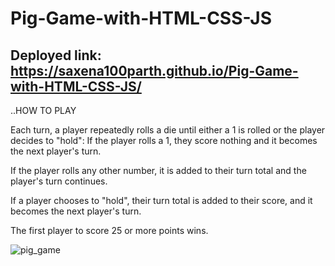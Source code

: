 # Pig-Game-with-HTML-CSS-JS

## Deployed link: https://saxena100parth.github.io/Pig-Game-with-HTML-CSS-JS/

..HOW TO PLAY

Each turn, a player repeatedly rolls a die until either a 1 is rolled or the player decides to "hold":
If the player rolls a 1, they score nothing and it becomes the next player's turn.

If the player rolls any other number, it is added to their turn total and the player's turn continues.

If a player chooses to "hold", their turn total is added to their score, and it becomes the next player's turn.

The first player to score 25 or more points wins.

![pig_game](https://user-images.githubusercontent.com/87128985/232587310-434dad55-219d-4397-ab26-6c8adf59d0c0.jpg)
